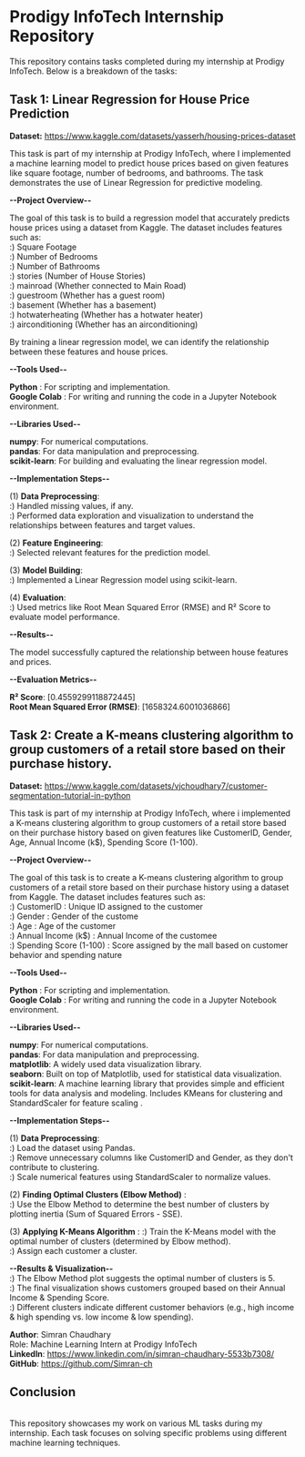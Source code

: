 # Prodigy InfoTech Internship Repository

This repository contains tasks completed during my internship at Prodigy InfoTech. Below is a breakdown of the tasks:

## Task 1: Linear Regression for House Price Prediction

**Dataset:** https://www.kaggle.com/datasets/yasserh/housing-prices-dataset
<br>

This task is part of my internship at Prodigy InfoTech, where I implemented a machine learning model to predict house prices based on given features like square footage, number of bedrooms, and bathrooms. The task demonstrates the use of Linear Regression for predictive modeling.
<br>

**--Project Overview--**
<br>

The goal of this task is to build a regression model that accurately predicts house prices using a dataset from Kaggle. The dataset includes features such as:
<br>
:) Square Footage
<br>
:) Number of Bedrooms
<br>
:) Number of Bathrooms
<br>
:) stories (Number of House Stories)
<br>
:) mainroad (Whether connected to Main Road)
<br>
:) guestroom (Whether has a guest room)
<br>
:) basement (Whether has a basement)
<br>
:) hotwaterheating (Whether has a hotwater heater)
<br>
:) airconditioning (Whether has an airconditioning)
<br>

By training a linear regression model, we can identify the relationship between these features and house prices.
<br>

**--Tools Used--**
<br>

**Python** : For scripting and implementation.
<br>
**Google Colab** : For writing and running the code in a Jupyter Notebook environment.
<br>

**--Libraries Used--**
<br>

**numpy**: For numerical computations.
<br>
**pandas**: For data manipulation and preprocessing.
<br>
**scikit-learn**: For building and evaluating the linear regression model.
<br>

**--Implementation Steps--**
<br>

(1) **Data Preprocessing**: 
<br>
:) Handled missing values, if any.
<br>
:) Performed data exploration and visualization to understand the relationships between features and target values.
<br>

(2) **Feature Engineering**:
<br>
:) Selected relevant features for the prediction model.
<br>

(3) **Model Building**:
<br>
:) Implemented a Linear Regression model using scikit-learn.
<br>

(4) **Evaluation**:
<br>
:) Used metrics like Root Mean Squared Error (RMSE) and R² Score to evaluate model performance.
<br>

**--Results--**
<br>

The model successfully captured the relationship between house features and prices.
<br>

**--Evaluation Metrics--**
<br>

**R² Score**: [0.4559299118872445]
<br>
**Root Mean Squared Error (RMSE)**: [1658324.6001036866]
<br>



## Task 2: Create a K-means clustering algorithm to group customers of a retail store based on their purchase history.

**Dataset:** https://www.kaggle.com/datasets/vjchoudhary7/customer-segmentation-tutorial-in-python
<br>

This task is part of my internship at Prodigy InfoTech, where i implemented a K-means clustering algorithm to group customers of a retail store based on their purchase history based on given features like CustomerID, Gender, Age, Annual Income (k$), Spending Score (1-100). 
<br>

**--Project Overview--**
<br>

The goal of this task is to create a K-means clustering algorithm to group customers of a retail store based on their purchase history using a dataset from Kaggle. The dataset includes features such as:
<br>
:) CustomerID : Unique ID assigned to the customer
<br>
:) Gender : Gender of the custome
<br>
:) Age : Age of the customer
<br>
:) Annual Income (k$) : Annual Income of the customee
<br>
:) Spending Score (1-100) : Score assigned by the mall based on customer behavior and spending nature
<br>


**--Tools Used--**
<br>

**Python** : For scripting and implementation.
<br>
**Google Colab** : For writing and running the code in a Jupyter Notebook environment.
<br>

**--Libraries Used--**
<br>

**numpy**: For numerical computations.
<br>
**pandas**: For data manipulation and preprocessing.
<br>
**matplotlib**: A widely used data visualization library.
<br>
**seaborn**: Built on top of Matplotlib, used for statistical data visualization.
<br>
**scikit-learn**: A machine learning library that provides simple and efficient tools for data analysis and modeling.
Includes KMeans for clustering and StandardScaler for feature scaling .
<br>

**--Implementation Steps--**
<br>

(1) **Data Preprocessing**: 
<br>
:) Load the dataset using Pandas.
<br>
:) Remove unnecessary columns like CustomerID and Gender, as they don't contribute to clustering.
<br>
:) Scale numerical features using StandardScaler to normalize values.
<br>


(2) **Finding Optimal Clusters (Elbow Method)** : 
<br>
:) Use the Elbow Method to determine the best number of clusters by plotting inertia (Sum of Squared Errors - SSE).
<br>

(3) **Applying K-Means Algorithm** : 
:) Train the K-Means model with the optimal number of clusters (determined by Elbow method).
<br>
:) Assign each customer a cluster.
<br>

**--Results & Visualization--** 
<br>
:) The Elbow Method plot suggests the optimal number of clusters is 5.
<br>
:) The final visualization shows customers grouped based on their Annual Income & Spending Score.
<br> 
:) Different clusters indicate different customer behaviors (e.g., high income & high spending vs. low income & low spending).
<br> 



**Author**: Simran Chaudhary
<br>
Role: Machine Learning Intern at Prodigy InfoTech
<br>
**LinkedIn**: https://www.linkedin.com/in/simran-chaudhary-5533b7308/
<br>
**GitHub**: https://github.com/Simran-ch
<br>

## Conclusion
<br>
This repository showcases my work on various ML tasks during my internship. Each task focuses on solving specific problems using different machine learning techniques.
